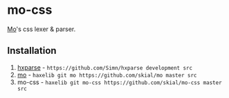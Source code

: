 # mo-css

[Mo](https://github.com/skial/mo)'s css lexer & parser.

## Installation

1. [hxparse] - `https://github.com/Simn/hxparse development src`
2. [mo] - `haxelib git mo https://github.com/skial/mo master src`
3. mo-css - `haxelib git mo-css https://github.com/skial/mo-css master src`

[mo]: https://github.com/skial/mo "Mo's base lexer and parser utilities based on hxparse."
[hxparse]: http://github.com/simn/hxparse "Haxe Lexer and Parser Library."